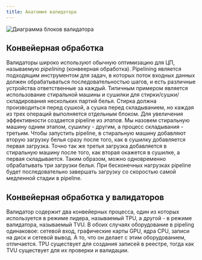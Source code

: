 ```yaml
---
title: Анатомия валидатора
---
```


![Диаграмма блоков валидатора](/img/validator.svg)

## Конвейерная обработка

Валидаторы широко используют обычную оптимизацию для ЦП, называемую _pipelining_ (конвеерная обработка). Pipelining является подходящим инструментом для задач, в которых поток входных данных должен обрабатываться последовательностью шагов, и есть различные устройства ответственные за каждый. Типичным примером является использование стиральной машины и сушилки для стирки/сушки/складирования нескольких партий белья. Стирка должна производиться перед сушкой, а сушка перед складыванием, но каждая из трех операций выполняется отдельным блоком. Для увеличения эффективности создается pipeline из _этапов_. Мы назовем стиральную машину одним этапом, сушилку - другим, а процесс складывания - третьим. Чтобы запустить pipeline, в стиральную машину добавляют вторую загрузку белья сразу после того, как в сушилку добавляется первая загрузка. Точно так же третья загрузка добавляется в стиральную машину после того, как вторая окажется в сушилке, а первая складывается. Таким образом, можно одновременно обрабатывать три загрузки белья. При бесконечных нагрузках pipeline будет последовательно завершать загрузку со скоростью самой медленной стадии в pipeline.

## Конвейерная обработка у валидаторов

Валидатор содержит два конвейерных процесса, один из которых используется в режиме лидера, называемый TPU, а другой - в режиме валидатора, называемый TVU. В обоих случаях оборудование в pipeling одинаковое: сетевой вход, графические карты GPU, ядра CPU, записи на диск и сетевой вывод. А то, что он делает с этим оборудованием, отличается. TPU существует для создания записей в реестре, тогда как TVU существует для их проверки и валидации.
